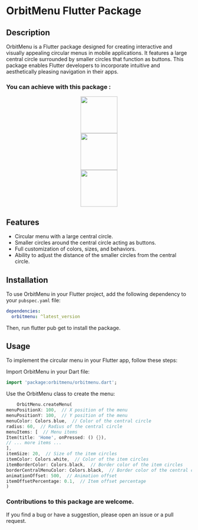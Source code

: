 # OrbitMenu Flutter Package

## Description

OrbitMenu is a Flutter package designed for creating interactive and visually appealing circular menus in mobile applications. It features a large central circle surrounded by smaller circles that function as buttons. This package enables Flutter developers to incorporate intuitive and aesthetically pleasing navigation in their apps.

### You can achieve with this package : 

<div align="center">
  <div>
    <img src="https://francodev.live/github/extrano.png" width="100" />
  </div>
  <div>
    <img src="https://francodev.live/github/menucircular.png" width="100" />
  </div>
  <div>
    <img src="https://francodev.live/github/rojo.png" width="100" />
  </div>
</div>

## Features

- Circular menu with a large central circle.
- Smaller circles around the central circle acting as buttons.
- Full customization of colors, sizes, and behaviors.
- Ability to adjust the distance of the smaller circles from the central circle.

## Installation

To use OrbitMenu in your Flutter project, add the following dependency to your `pubspec.yaml` file:

```yaml
dependencies:
  orbitmenu: ^latest_version
```

Then, run flutter pub get to install the package.


## Usage

To implement the circular menu in your Flutter app, follow these steps:

Import OrbitMenu in your Dart file:

```dart
import 'package:orbitmenu/orbitmenu.dart';
```

Use the OrbitMenu class to create the menu:

```dart 
    OrbitMenu.createMenu(
menuPositionX: 100,  // X position of the menu
menuPositionY: 100,  // Y position of the menu
menuColor: Colors.blue,  // Color of the central circle
radius: 60,  // Radius of the central circle
menuItems: [  // Menu items
Item(title: 'Home', onPressed: () {}),
// ... more items ...
],
itemSize: 20,  // Size of the item circles
itemColor: Colors.white,  // Color of the item circles
itemBorderColor: Colors.black,  // Border color of the item circles
borderCentralMenuColor: Colors.black,  // Border color of the central circle
animationOffset: 500,  // Animation offset
itemOffsetPercentage: 0.1,  // Item offset percentage
)
```
### Contributions to this package are welcome.

If you find a bug or have a suggestion, please open an issue or a pull request.